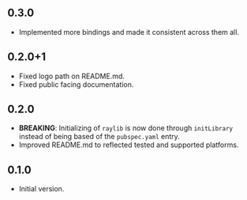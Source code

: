 ## 0.3.0

- Implemented more bindings and made it consistent across them all.

## 0.2.0+1

- Fixed logo path on README.md.
- Fixed public facing documentation.

## 0.2.0

- **BREAKING**: Initializing of `raylib` is now done through `initLibrary` instead of being based of the `pubspec.yaml` entry.
- Improved README.md to reflected tested and supported platforms.

## 0.1.0

- Initial version.
